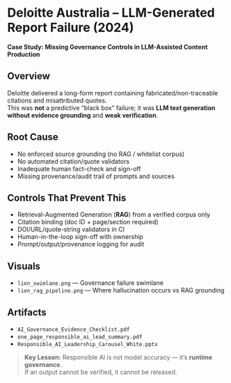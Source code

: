 ﻿# Deloitte Australia – LLM-Generated Report Failure (2024)
**Case Study: Missing Governance Controls in LLM-Assisted Content Production**

## Overview
Deloitte delivered a long-form report containing fabricated/non-traceable citations and misattributed quotes.  
This was **not** a predictive “black box” failure; it was **LLM text generation without evidence grounding** and **weak verification**.

## Root Cause
- No enforced source grounding (no RAG / whitelist corpus)
- No automated citation/quote validators
- Inadequate human fact-check and sign-off
- Missing provenance/audit trail of prompts and sources

## Controls That Prevent This
- Retrieval-Augmented Generation (**RAG**) from a verified corpus only
- Citation binding (doc ID + page/section required)
- DOI/URL/quote-string validators in CI
- Human-in-the-loop sign-off with ownership
- Prompt/output/provenance logging for audit

## Visuals
- `lion_swimlane.png` — Governance failure swimlane  
- `lion_rag_pipeline.png` — Where hallucination occurs vs RAG grounding

## Artifacts
- `AI_Governance_Evidence_Checklist.pdf`
- `one_page_responsible_ai_lead_summary.pdf`
- `Responsible_AI_Leadership_Carousel_White.pptx`

> **Key Lesson:** Responsible AI is not model accuracy — it’s **runtime governance**.  
> If an output cannot be verified, it cannot be released.
